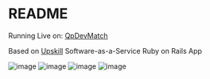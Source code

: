 # README

Running Live on: [QpDevMatch](https://qpdevmatch.herokuapp.com/)

Based on [Upskill](http://upskillcourses.com) Software-as-a-Service Ruby on Rails App

![image](https://user-images.githubusercontent.com/60012562/151324724-ed826511-134b-4ab7-b839-2e6eb6eefd9e.png)
![image](https://user-images.githubusercontent.com/60012562/151325513-2777f867-6f6c-4bbe-babf-332d57e2cae2.png)
![image](https://user-images.githubusercontent.com/60012562/151325644-bbdfbbfd-ab73-44af-a123-962416301c06.png)
![image](https://user-images.githubusercontent.com/60012562/151325223-551f375b-1b75-41bb-8620-0e443617f141.png)

